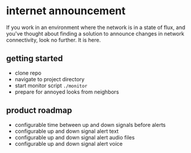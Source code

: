 internet announcement
=============

If you work in an environment where the network is in a state of flux, and you've thought about finding a solution to announce changes in network connectivity, look no further. It is here.

getting started
-------------

- clone repo
- navigate to project directory
- start monitor script `./monitor`
- prepare for annoyed looks from neighbors

product roadmap
-------------

- configurable time between up and down signals before alerts
- configurable up and down signal alert text
- configurable up and down signal alert audio files
- configurable up and down signal alert voice
